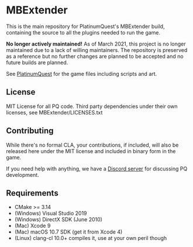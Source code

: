 # MBExtender

This is the main repository for PlatinumQuest's MBExtender build, containing the source to all the plugins needed to run the game.

**No longer actively maintained!** As of March 2021, this project is no longer maintained due to a lack of willing maintainers. The repository is preserved as a reference but no further changes are planned to be accepted and no future builds are planned.

See [PlatinumQuest](https://github.com/PlatinumTeam/PlatinumQuest/) for the game files including scripts and art.

License
--
MIT License for all PQ code. Third party dependencies under their own licenses, see MBExtender/LICENSES.txt

Contributing
--
While there's no formal CLA, your contributions, if included, will also be released here under the MIT license and included in binary form in the game.

If you need help with anything, we have a [Discord server](https://discord.gg/7MzhTgRN5s) for discussing PQ development.

Requirements
--
* CMake >= 3.14
* (Windows) Visual Studio 2019
* (Windows) DirectX SDK (June 2010)
* (Mac) Xcode 9
* (Mac) macOS 10.7 SDK (get it from Xcode 4)
* (Linux) clang-cl 10.0+ compiles it, use at your own peril though
